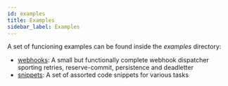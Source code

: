 ```yaml
---
id: examples
title: Examples
sidebar_label: Examples
---
```


A set of funcioning examples can be found inside the *examples* directory:
* [webhooks](https://github.com/pepmartinez/keuss/tree/master/examples/webhooks): A small but functionally complete webhook dispatcher sporting retries, reserve-commit, persistence and deadletter
* [snippets](https://github.com/pepmartinez/keuss/tree/master/examples/snippets): A set of assorted code snippets for various tasks
